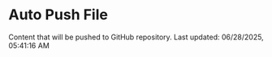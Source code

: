 # Auto Push File

Content that will be pushed to GitHub repository.
Last updated: 06/28/2025, 05:41:16 AM